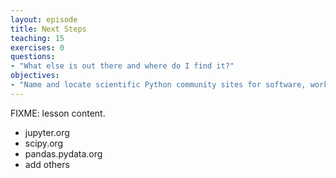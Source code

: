 ```yaml
---
layout: episode
title: Next Steps
teaching: 15
exercises: 0
questions:
- "What else is out there and where do I find it?"
objectives:
- "Name and locate scientific Python community sites for software, workshops, and help."
---
```

FIXME: lesson content.

* jupyter.org
* scipy.org
* pandas.pydata.org
* add others
